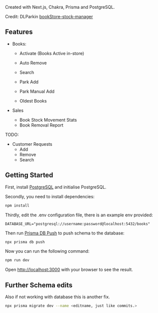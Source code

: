 Created with Next.js, Chakra, Prisma and PostgreSQL.

Credit: DLParkin [bookStore-stock-manager](https://github.com/DLParkin/bookStore-stock-manager)

## Features

- Books:
  - Activate (Books Active in-store)
  - Auto Remove 
  - Search

  - Park Add
  - Park Manual Add
  - Oldest Books

- Sales
  - Book Stock Movement Stats
  - Book Removal Report

TODO:

- Customer Requests
  - Add
  - Remove
  - Search

## Getting Started

First, install [PostgreSQL](https://www.postgresql.org/) and initialise PostgreSQL.

Secondly, you need to install dependencies:

```bash
npm install
```

Thirdly, edit the .env configuration file, there is an example env provided:

```
DATABASE_URL="postgresql://username:password@localhost:5432/books"
```

Then run [Prisma DB Push](https://www.prisma.io/docs/reference/api-reference/command-reference#db-push) to push schema to the database:

```bash
npx prisma db push
```

Now you can run the following command:

```bash
npm run dev
```

Open [http://localhost:3000](http://localhost:3000) with your browser to see the result.

## Further Schema edits

Also if not working with database this is another fix.

```bash
npx prisma migrate dev --name <editname, just like commits.>
```
